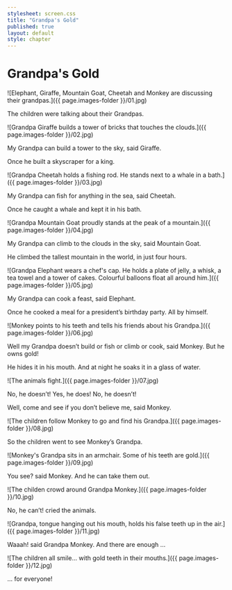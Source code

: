 ```yaml
---
stylesheet: screen.css
title: "Grandpa's Gold"
published: true
layout: default
style: chapter
---
```


# Grandpa's Gold

![Elephant, Giraffe, Mountain Goat, Cheetah and Monkey are discussing their grandpas.]({{ page.images-folder }}/01.jpg)

The children were talking about their Grandpas.

![Grandpa Giraffe builds a tower of bricks that touches the clouds.]({{ page.images-folder }}/02.jpg)

My Grandpa can build a tower to the sky, said Giraffe. 

Once he built a skyscraper for a king.

![Grandpa Cheetah holds a fishing rod. He stands next to a whale in a bath.]({{ page.images-folder }}/03.jpg)

My Grandpa can fish for anything in the sea, said Cheetah. 

Once he caught a whale and kept it in his bath.

![Grandpa Mountain Goat proudly stands at the peak of a mountain.]({{ page.images-folder }}/04.jpg)

My Grandpa can climb to the clouds in the sky, said Mountain Goat.

He climbed the tallest mountain in the world, in just four hours.

![Grandpa Elephant wears a chef's cap. He holds a plate of jelly, a whisk, a tea towel and a tower of cakes. Colourful balloons float all around him.]({{ page.images-folder }}/05.jpg)

My Grandpa can cook a feast, said Elephant.

Once he cooked a meal for a president’s birthday party. All by himself.

![Monkey points to his teeth and tells his friends about his Grandpa.]({{ page.images-folder }}/06.jpg)

Well my Grandpa doesn’t build or fish or climb or cook, said Monkey. But he owns gold!

He hides it in his mouth. And at night he soaks it in a glass of water.

![The animals fight.]({{ page.images-folder }}/07.jpg)

No, he doesn’t! Yes, he does! No, he doesn’t!

Well, come and see if you don’t believe me, said Monkey.

![The children follow Monkey to go and find his Grandpa.]({{ page.images-folder }}/08.jpg)

So the children went to see Monkey’s Grandpa.

![Monkey's Grandpa sits in an armchair. Some of his teeth are gold.]({{ page.images-folder }}/09.jpg)

You see? said Monkey. And he can take them out.

![The childen crowd around Grandpa Monkey.]({{ page.images-folder }}/10.jpg)

No, he can’t! cried the animals.

![Grandpa, tongue hanging out his mouth, holds his false teeth up in the air.]({{ page.images-folder }}/11.jpg)

Waaah! said Grandpa Monkey. And there are enough ...

![The children all smile... with gold teeth in their mouths.]({{ page.images-folder }}/12.jpg)

... for everyone!
